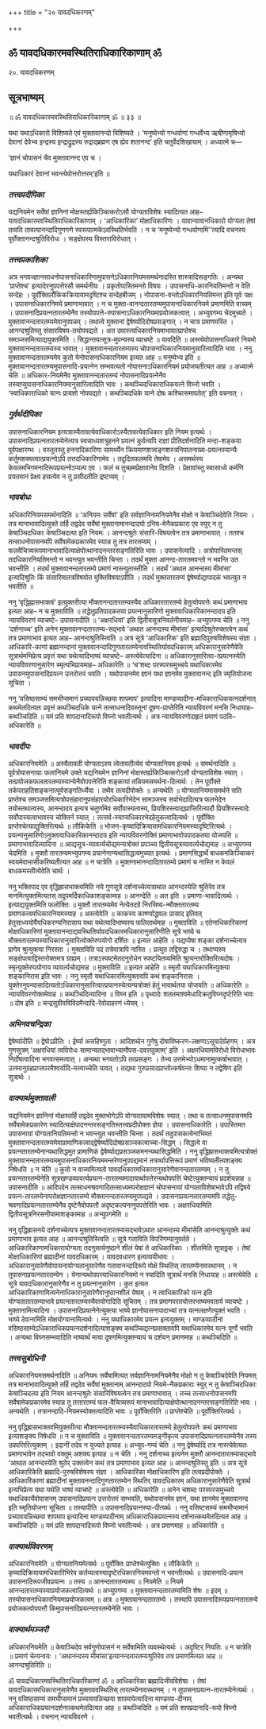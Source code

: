 +++
title = "२० यावदधिकरणम्"

+++


## ॐ यावदधिकारमवस्थितिराधिकारिकाणाम् ॐ

२०. यावदधिकरणम्

## सूत्रभाष्यम्

॥ ॐ यावदधिकारमवस्थितिराधिकारिकाणाम् ॐ ॥ ३३ ॥

यथा यथाऽधिकारो विशिष्यते एवं मुक्तावानन्दो विशिष्यते । ‘मनुष्येभ्यो गन्धर्वाणां गन्धर्वेभ्य ऋषीणामृषिभ्यो देवानां देवेभ्य इन्द्रस्य इन्द्राद्रुद्रस्य रुद्राद्ब्रह्मण एष ह्येव शतानन्द’ इति चतुर्वेदशिखायाम् । अध्यात्मे च—

‘ज्ञानं चोपासनं चैव मुक्तावानन्द एव च ।

यथाधिकारं देवानां भवन्त्येवोत्तरोत्तरम्’इति ॥

### ***तत्त्वप्रदीपिका***

यद्यनियमेन सर्वेषां ज्ञानिनां मोक्षस्तर्ह्यकिञ्चित्करोऽसौ योग्यताविशेषः स्यादित्यत आह–यावदधिकारमवस्थितिराधिकारिकाणाम् । ‘आधिकारिका’ मोक्षाधिकारिणः । यावान्यावानधिकारो योग्यता तेषां तावति तावत्यानन्दादिगुणगणे स्वरूपात्मकेऽवस्थितिर्भवति । न च ‘मनुष्येभ्यो गन्धर्वाणामि’’त्यादि वचनस्य पूर्वोक्तानन्दश्रुतिविरोधः । सङ्क्षेपस्य विस्तराविरोधात् ।

### ***तत्त्वप्रकाशिका***

अत्र भगवज्ज्ञानसाधनोपासनाधिकारिणामुपासनेऽधिकारनियमसमर्थनादस्ति शास्त्रादिसङ्गतिः । अन्यथा ‘प्राप्तेश्च’ इत्यादेरनुपपत्तेरसौ समर्थनीयः । प्रकृतोपास्तिमन्तो विषयः । उपासनाधि-कारनियतिमन्तो न वेति सन्देहः । पूर्वोक्तिर्लौकिकक्रियायामदृष्टिश्च सन्देहबीजम् । नोपासना-वन्तोऽधिकारनियतिमन्त इति पूर्वः पक्षः । उपासनाधिकारनिमये प्रमाणाभावात् । न च मुक्ता-वानन्दतारतम्यमुपासनाधिकारनियमे प्रमाणमिति वाच्यम् । उपासनादिप्रयत्नतारतम्येनैव तस्योपपत्ते-रुपासनाऽधिकारनियमाप्रयोजकत्वात् । अभ्युपगम्य चेदमुच्यते । मुक्तावानन्दतारतम्यमेवानुपपन्नम् । तथात्वे मुक्तानां द्वेषेर्ष्यादिदोषप्रसङ्गात् । न चात्र प्रमाणमस्ति । आनन्दश्रुतिस्तु संसारविषय-तयोपपद्यते । अत उपास्त्यधिकारनियमाभावात्प्राप्तेश्च समञ्जसमित्याद्ययुक्तमिति । सिद्धान्तयत्सूत्र-मुपन्यस्य व्याचष्टे ॥ यावदिति ॥ अस्त्येवोपासनाधिकारे नियमो मुक्तावानन्दतारतम्यस्य भावात् । मुक्तावानन्दतारतम्यस्य चोपासनाधिकारनियमानुसारित्वादिति भावः । ननु मुक्तावानन्दतारतम्यमेव कुतो येनोपासनाधिकारनियम इत्यत आह ॥ मनुष्येभ्य इति ॥ मुक्तावानन्दतारतम्यमुपासनादि-प्रयत्नेन सम्भवत्यतो नोपासनाऽधिकारनियमं प्रयोजयतीत्यत आह ॥ अध्यात्मे चेति ॥ अधिकार-नियमेनैव मुक्तावानन्दतारतम्यं नोपासनादिप्रयत्नेनैव तस्याप्युपासनाधिकारनियमानुसारित्वादिति भावः । कथञ्चिदधिकाराधिकयत्ने विघ्नो भवति । ‘स्वाधिकाराधिको यत्नः प्रायशो नोपपद्यते । कथञ्चिदधिके यत्ने दोषः कश्चित्समापतेत्’ इति वचनात् ।

### ***गुर्वर्थदीपिका***

उपासनाधिकारनियम इत्यत्रास्यैतावत्येवाधिकारोऽस्यैतावत्येवाधिकार इति नियम इत्यर्थः । उपासनादिप्रयत्नतारतम्येनेत्यत्र स्वसाध्यशत्रुहनने प्रयत्नं कुर्वत्यपि राज्ञां प्रीतिदर्शनादिति मन्दा-शङ्कया पूर्वपक्षारम्भः । वस्तुतस्तु हननादिकारिणा सामर्थ्येन क्रियमाणशत्र्वङ्गशस्त्रनिपातनाख्य-प्रयत्नस्यान्यैः कर्तुमशक्यत्वात्प्रयत्नोऽपि तत्तदधिकारिणामेव । तदुदितफलमपि तेषामेव । असमर्थस्य केवलमभिगमनादिरूपप्रयत्नोऽप्यल्प एव । फलं च तुच्छमप्रेक्षावानेव दिशति । प्रेक्षावांस्तु स्वासाध्ये कर्मणि प्रयतमानं प्रेक्ष्य हसत्येव न तु प्रसीदतीति द्रष्टव्यम् ।

### ***भावबोधः***

अधिकारिनियमसमर्थनादिति ॥ ‘अनियमः सर्वेषां’ इति सर्वज्ञानिनामनियमेनैव मोक्षो न केषाञ्चिदेवेति नियमः । तत्र मानाभावादित्युक्ते तर्हि तद्वदेव सर्वेषां मुक्तानामानन्दादयो ऽनिय-मेनैकप्रकारा एव स्युर् न तु केषाञ्चिदधिकाः केषाञ्चिदल्पा इति नियमः । आनन्दश्रुतेः संसारि-विषयत्वेन तत्र प्रमाणाभावात् । ततश्च तत्साधनोपासनमपि सर्वेषामेकप्रकारमेव स्यान्न तु तत्र तारतम्यम् । फलवैचित्र्यरूपमानाभावादित्याक्षेपोत्थानादनन्तरसङ्गतिरिति भावः । उपासनेत्यादि । अत्रोपास्तिमन्तस् तदधिकारनियतिमन्तो न भवन्त्युत भवन्तीति चिन्ता । तदर्थं मुक्ता आनन्द-तारतमवन्तो न भवन्ति उत भवन्तीति । तदर्थं मुक्तावानन्दतारतम्ये प्रमाणं नास्त्युतास्तीति । तदर्थं ‘अथात आनन्दस्य मीमांसा’ इत्यादिश्रुतिः किं संसारिमातत्रविषयोत मुक्तिविषयाऽपीति । तदर्थं मुक्ततारतम्यं द्वेषेर्ष्याद्यापादकं भवत्युत न भवतीति ॥

ननु ‘वृद्धिह्नासभाक्त्वं’ इत्युक्तरीत्या मौक्तानन्दतारतम्यस्यैव अधिकारतारतम्ये हेतुत्वोपपत्तेः कथं प्रमाणाभाव इत्यत आह– न च मुक्ताविति ॥ तद्धेतुप्रतिपादकतया प्रयत्नानुसारिणो मुक्तावाधिकारिकानन्दादय इति न्यायविवरणं व्याचष्टे– उपासनादीति ॥ ‘अक्षरधियां’ इति द्वितीयसूत्रनिवर्तनीयमाह– अभ्युपगम्य चेति ॥ ननु ‘दर्शनाच्च’ इति अनेन मुक्तावानन्दतारतम्य-सद्भावे ‘अथात आनन्दस्य मीमांसा’ इत्यादिश्रुतेरुक्तत्वेन कथं तत्र प्रमाणाभाव इत्यत आह– आनन्दश्रुतिस्त्विति ॥ अत्र सूत्रे ‘आधिकारिक’ इति ब्रह्मादिपुरुषविशेषस्य संज्ञा । आधिकारि-काणां ब्रह्मानन्दानां मुक्तावानन्दादिगुणतारतम्येनावस्थितिर्यावदधिकारम् अधिकारानुसारेणैवेति सूत्रार्थमभिप्रेत्य प्रवृत्तं यथा यथेत्यादिभाष्यं व्याचष्टे– अस्त्येवेत्यादिना ॥ अधिकारानुसारित्वा-त्प्रयत्नस्येति न्यायविवरणानुसारेण स्मृत्यभिप्रायमाह– अधिकारेति ॥ ‘च’शब्दः परस्परसमुच्चये यथाधिकारमेव उपासनमुपासनादिप्रयत्न उत्तरोत्तरं भवति । यथोपासनमेव ज्ञानं यथा ज्ञानमेव मुक्तावानन्द इति स्मृतियोजना सूचिता ।

ननु ‘वसिष्ठसाम्यं समभीप्समानं प्रच्यावयन्निच्छया शापमाप’ इत्यादिना माण्डव्यादीना-मधिकाराधिकयत्नदर्शनात् कथमेतदित्यतः प्रवृत्तं कथञ्चिदधिके यत्ने तत्साधनादिवस्तूनां दूषण-प्राप्तेरिति न्यायविवरणं मनसि निधायाह– कथञ्चिदिति ॥ यमं प्रति शापदानादिरूपो विघ्नो भवतीत्यर्थः । अत्र न्यायविवरणोदाहृतं प्रमाणं पठति– अधिकारेति ॥

### ***भावदीपः***

अधिकारनियमेति ॥ अस्यैतावती योग्यताऽस्य त्वेतावतीत्येवं योग्यतानियम इत्यर्थः ॥ समर्थनादिति ॥ पूर्वत्रोपासनायाः फलानियमे उक्ते यद्यनियमेन ज्ञानिनां मोक्षस्तर्ह्यकिञ्चित्करोऽसौ योग्यताविशेषः स्यात् । तत्प्रयोजकफलतारतम्यस्यान्येनैवोपपत्तेरिति शङ्कायां तन्नियमसमर्थना-दित्यर्थः । तेन पूर्वोक्ते तर्कपराहतिशङ्कनात्पूर्वसङ्गतिर्ध्येया । तथैव तत्वदीपोक्तेः ॥ अन्यथेति ॥ योग्यतानियमासमर्थने सति प्राप्तेश्च समञ्जसमित्यत्रोपसंहारानुपसंहारयोरधिकारिभेदेन सामञ्जस्य सर्वाभेदादित्यत्र फलभेदेन तयोस्तथात्वस्य, आनन्दादय इत्यत्र चतुर्णामेव सर्वोपास्यत्वस्य, प्रियशिरस्त्वाद्यप्राप्तिरित्यादौ प्रियशिरस्त्वादेः सर्वोपास्यत्वाभावस्य चोक्तिर्न स्यात् । तत्सर्व-स्याप्यधिकारभेदहेतुकत्वादित्यर्थः । पूर्वोक्तिः प्राप्तेश्चेत्याद्युक्तिरित्यर्थः ॥ लौकिकेति ॥ भोजन-कृष्यादिक्रियायामधिकारनियमस्यादृष्टिरित्यर्थः । प्रयत्नानुसारिणोऽनुक्तावाधिकारिकानन्दादय इति न्यायविवरणोक्तिं प्रमाणाभावोपपादकतया योजयति ॥ प्रमाणाभावादित्यादिना ॥ आद्यसूत्र-व्यावर्त्यचोद्यमन्यत्रोक्तं प्रपञ्च्य द्वितीयसूत्रव्यावर्त्यचोद्यमाह ॥ अभ्युपगम्य चेदमिति ॥ मुक्तौ तारतम्यमभ्युपगम्य प्रयत्नेनान्यथासिद्धत्वमुच्यत इत्यर्थः । प्रमाणसिद्धार्थे बाधकमकिञ्चित्करं स्वयमेवाभासीकरिष्यतीत्यत आह ॥ न चात्रेति ॥ मुक्तनामानन्दादितारतम्ये प्रमाणं च नास्ति न केवलं बाधकमस्तीत्येवेति चार्थः ।

ननु भक्तिपाद एव वृद्धिह्रासभाक्त्वमिति नये गुणसूत्रे दर्शनाच्चेत्यत्राथात आनन्दस्येति श्रुतिरेव तत्र मानमित्युक्तमित्यतस् तदुपमर्दिकाधिकाशङ्कामाह ॥ आनन्देति ॥ अत इति ॥ प्रमाणा-भावादित्यर्थः । इत्याद्ययुक्तमिति फलोक्तिः ॥ मुक्तौ तारतम्यमेव नेत्येतदग्रे निरसिष्य-न्मौक्ततारतम्य प्रमाणकत्वमधिकारनियमस्याह ॥ अस्त्येवेति ॥ काकस्य कार्ष्ण्याद्धवलः प्रासाद इतिवत् हेतुसाध्ययोर्वैयधिकरण्यनिरासाय यथा यथेत्यादिभाष्यस्य फलितार्थमाह ॥ मुक्ताविति ॥ एतेनाधिकारिकाणां मोक्षाधिकारिणां मुक्तावानन्दाद्यवस्थितिर्यावदधिकारमधिकारानुसारिणीति सूत्रे भाष्ये च मौक्ततारतम्यस्याधिकारानुसारित्वोक्तेरुपयोगो दर्शितः ॥ इत्यत आहेति ॥ यद्यप्येषा शङ्का दर्शनाच्चेत्यत्र प्रागेव श्रुत्युक्त्या निरस्ता । मुक्ताविति पदं तत्रेवात्रापि नास्ति । प्रत्युत तद्विरुद्धा च । तथाप्यस्य सङ्क्षेपत्वाद्विस्तरोक्तमत्र ग्राह्यम् । तत्राऽस्पष्टमेतदनुरोधेन स्पष्टयितव्यमिति श्रुत्यन्तरोक्तिरित्यदोषः । स्मृत्युक्तेरुपयोगाय व्यावर्त्यचोद्यमाह ॥ मुक्ताविति ॥ इत्यत आहेति ॥ स्मृतौ यथाधिकारमित्युक्त्या शङ्कानिरास इति भावः । ननु स्मृतौ यथाधिकारमित्युक्तावपि कथं शङ्कानिरासः । युक्तेरनुपन्यासादित्यतोऽधिकारानुसारित्वात्प्रयत्नस्येत्यन्यत्रोक्तं हेतुं भावार्थतया योजयति ॥ अधिकारेति ॥ न्यायविवरणोक्तमेवाह ॥ कथञ्चिदित्यादिना ॥ विघ्न इति ॥ पृथ्वादेः शततमाश्वमेधादिक्रतुविघ्नदृष्टेरिति भावः ॥ दोष इति ॥ चन्द्रसुग्रीवविविदमैन्दादि-रेवोदाहरणं ध्येयम् ।

### ***अभिनवचन्द्रिका***

द्वेषेर्ष्यादीति ॥ द्वेषोऽप्रीतिः । ईर्ष्या असहिष्णुता । आदिशब्देन गुणेषु दोषाविष्करण-लक्षणाऽसूयादेर्ग्रहणम् । अत्र गुणसूत्रम् ‘अक्षरधियां त्वविरोधः सामान्यतद्भावाभ्यामौपस-दवत्तदुक्तम्’ इति । अक्षरधियामविरोधो विरोधाभावः निर्दोषत्वादिना भगवत्समत्वात् । अन्यथा भगवतोऽपि तत्प्रसङ्गः । तेभ्य उत्तमेभ्योऽधमानामुत्कर्षाभावात् । उत्तमानुग्रहप्राप्तपरमैश्वर्यादि-मत्त्वाच्चेति यावत् । तद्यथा गुरुप्रसादप्राप्तोत्कर्षवन्तः शिष्या न तद्वेषिण इति सूत्रार्थः ।

### ***वाक्यार्थमुक्तावली***

यद्यनियमेन ज्ञानिनां मोक्षस्तर्हि तद्वदेव मुक्तभोगेऽपि योग्यतायामविशेषः स्यात् । तथा च तत्साधनमुपासनमपि सर्वेषामेकप्रकारेण स्यादित्याक्षेपादनन्तरसङ्गतिस्तत्त्वप्रदीपोक्ता ज्ञेया । उपासनाधिकारेति । उपास्तिमत उपासनायां योग्यतानियतिमन्तो न भवन्त्युत भवन्तीति चिन्ता । तदर्थं तदुपासकत्वेनाभिमतं मुक्तावानन्दतारतम्यमेवाप्रामाणिकत्वाद्द्वेषेर्ष्यादिदोषप्रसञ्जकत्वाच्चा-सिद्धम् । सिद्धत्वे वा प्रयत्नतारतम्येनान्यथासिद्धमुत प्रामाणिकं द्वेषेर्ष्याद्यप्रसञ्जकमनन्यथासिद्धमिति । ननु वृद्धिह्रासभाक्त्वमित्यत्रोक्तं मुक्तावानन्दतारतम्यममुपासनाधिकारनियममन्तरेणानुपपद्यमानं तत्रार्थापत्तिरूपं प्रमाणं भविष्यतीत्यशङ्क्य निषेधति ॥ न चेति ॥ कुतो न वाच्यमित्यतो यावदधिकारमधिकारानुसारेणैवानन्दतारतम्यम् । न तु प्रयत्नतारतम्येनेति सूत्रखण्डव्यावर्त्यप्रयत्न-तारतम्यमादायार्थापत्तेरन्यथोपपत्तिं चेष्टेत्युक्तन्यायं प्रदर्शयन्नाह ॥ उपासनादीति ॥ आदिपदेन तत्साधनश्रवणादितत्साध्यमपरोक्षज्ञानं चोपासनायां योग्यताविशेषाभावेऽपि तद्विषये प्रयत्न-तारतम्येनापरोक्षज्ञानतारतम्ये मौक्तानन्दतारतम्यमुपपद्यते । उपासनाप्रयत्नतारतम्यमपि तद्धेतु-श्रवणादिप्रयत्नतारतम्येनैव दृष्टेनैवोपपत्तौ अदृष्टकल्पनानुपपत्तेरिति भावः । अक्षरधियामिति द्वितीयसूत्रनिरसनीयामाशङ्कामाह ॥ अभ्युपगमेति ॥

ननु वृद्धिह्रासनये दर्शनाच्चेत्यत्र मुक्तावानन्दतारतम्यसद्भावेऽथात आनन्दस्य मीमांसेति आनन्दश्रुत्युक्तेः कथं प्रमाणाभाव इत्यत आह ॥ आनन्दश्रुतिस्त्विति ॥ सूत्रे गताविति विपरिणम्यानुवर्तते । आधिकारिकाणामधिकारायोग्यता तदनुसार्यनुष्ठाने शीलं येषां ते आधिकारिकाः । शीलमिति सूत्राठ्ठक् । तेषां मोक्षाधिकारिणां ब्रह्मादीनां यावदधिकारम् । यावदवधारण इत्यव्ययीभावः । अधिकारानुसारेणैवोपासनायोग्यतानुसारेणैव गतावानन्दादिरूपे मोक्षे स्थितिस् तारतम्येनावस्थानम् । न तूपासनाप्रयत्नतारतम्येन । येनान्यथोपपत्त्याधिकारनियमो न स्यादिति सूत्रार्थं मनसि निधायाह ॥ अस्त्येवेति ॥ सूत्रे यावदधिकारानुसारेणैव न तु प्रयत्नानुसारेण । कुत इत्यत आधिकारिकाणामित्यनेनाधिकारानुसारेणैवानुष्ठानशीलं येषाम् । न त्वाधिकारिको यत्न इति योग्यतातारतम्याभावे प्रयत्नतारतम्यस्यैवायोगादिति सूचितम् । तत्र प्रमाणपरतयोत्तरभाष्यमवतार्य व्याचष्टे । मुक्तानामित्यादिना । उपासनादिप्रयत्नेनेत्युक्त्या भाष्ये ज्ञानोपासनापादाभ्यां तत्र यत्नलक्षणेत्युक्तं भवति । भाष्ये देवानामिति मोक्षयोग्यानामित्यर्थः । ननु यथाधिकारमेव प्रयत्न इत्ययुक्तम् । माण्डव्यादीनां वसिष्ठसाम्येऽधिकाराधिकप्रयत्नदर्शनादित्याशङ्क्य कथञ्चिद्यत्नप्रसक्तावपि यथाधिकारमेव यत्नः पूर्णो भवति । अन्यथा विघ्नसम्भवादिति भाष्यार्थं मत्वा दूषणमित्युक्तन्यायं च दर्शयन् प्रमाणमाह ॥ कथञ्चिदिति ॥

### ***तत्त्वसुबोधिनी***

अधिकारनियमसमर्थनादिति ॥ अनियमः सर्वेषामित्यत सर्वज्ञानिनामनियमेनैव मोक्षो न तु केषाञ्चिदेवेति नियमस् तत्र मानाभावादित्युक्ते तर्हि तद्वदेव सर्वेषां मुक्तानाम् आनन्दादयो नियमे-नैकप्रकाराः स्युर् न तु केषाञ्चिदधिकाः केषाञ्चिदल्पा इति नियम आनन्दश्रुतेः संसारिविषयत्वेन तत्र प्रमाणाभावात् । तच्च तत्साधनोपासनमपि सर्वेषामेकप्रकारमेव स्यान्न तु तत्तारतम्यं फल-वैचित्र्यरूपं मानाभावादित्याक्षेपोत्थानादनन्तरसङ्गतिरिति भावः । अन्यथेति । तत्रानन्दादि-नियमस्योक्तत्वादिति भावः ॥ पूर्वोक्तिरिति ॥ प्राप्तेश्चेति ॥ पूर्वोक्तिरित्यर्थः ।

ननु वृद्धिह्रासभाक्तवमियुक्तरीत्या मौक्तानन्दतारतम्यस्यैवाधिकारतारतम्ये हेतुत्वोपपत्तेः कथं प्रमाणाभाव इत्याशङ्क्य निषेधति ॥ न च मुक्ताविति ॥ मुक्तावानन्दतारतम्यमङ्गीकृत्य उपासनादिप्रयत्नतारतम्येनैव तस्य उपपत्तिरित्युक्तम् । इदानीं तदेव न युज्यते इत्याह ॥ अभ्युप-गम्यं चेति ॥ ननु द्वेषेर्ष्यादि तत्र नास्त्येवेत्यतः प्रमाणाभावेन तदभावो वक्तुम् अशक्य इत्याह ॥ न चेति । ननु दर्शनाच्च इत्यनेन मुक्तौ आनन्दतारतम्यसद्भावे ‘आथात आनन्दस्येति श्रुतेर् उक्तत्वेन कथं तत्र प्रमाणाभाव इत्यत आह ॥ आनन्दश्रुतिस्तु इति ॥ अत्र सूत्रे आधिकारिकेति ब्रह्मादि-पुरुषविशेषस्य संज्ञा । आधिकारिका मोक्षाधिकारिण इति तत्वप्रदीपोक्तेः । आधिकारिकाणां ब्रह्मादीनां मुक्तावनन्दादिगुणतारतम्येन स्थितिर् यावदधिकारम् अधिकारानुसारेणैवेति सूत्रार्थ इत्यभिप्रेत्य यथा यथेति भाष्यं व्याचष्टे ॥ अस्त्येवेति ॥ अधिकारेति ॥ अनेन चशब्दः परस्परसमुच्चये यथाधिकार्येवोपासनम् उपासनादिप्रयत्न उत्तरोत्तरं सम्भवति, यथोपासनमेव ज्ञानं, यथा ज्ञानमेव मुक्तावानन्द इति स्मृतियोजना सूचिता ॥ तस्यापीति ॥ उपासनादिप्रयत्नस्या-पीत्यर्थः । ननु वसिष्टसाम्यं समभीप्समानं प्रच्यावयन्निच्छया शापमाप इत्यादिना माण्डव्यादीनाम् अधिकाराधिकप्रयत्नस्य दर्शनात्कथमेतदित्यत आह ॥ कथञ्चिदिति ॥ यमं प्रति शापदानादिरूपो विघ्नो भवतीत्यर्थः । अत्र प्रमाणमाह ॥ अधिकारेति ॥

### ***वाक्यार्थविवरणम्***

अधिकारनियमेति ॥ योग्यतानियमेत्यर्थः ॥ पूर्वोक्तिः प्राप्तेश्चेत्युक्तिः ॥ लौकिकेति ॥ कृष्यादिक्रियायामधिकारिभिरेव कर्तव्यत्वस्यादृष्टेरधिकारनियमवन्तो न भवन्तीत्यर्थः ॥ उपासनादि-प्रयत्न उपासनादिरूपजीवप्रयत्नः ॥ तस्य ॥ आनन्दतारतम्यस्य ॥ नियमेति ॥ नियमे आनन्दतारतम्यस्याप्रयोजकत्वादित्यर्थः ॥ अभ्युपगम्य ॥ मुक्तावानन्दतारतम्यमिति शेषः ॥ इदम् ॥ तस्योपासनाधिकारनियमाप्रयोजकत्वम् ॥ अत्र ॥ मुक्तावानन्दतारतम्ये । तस्यापि उपासनादिरूपप्रयत्नतारतम्ये प्रयोजकत्वोपपत्तौ किमुपासनादिप्रयत्नतारतम्येनेति भावः ।

### ***वाक्यार्थमञ्जरी***

अधिकारनियमेति ॥ केषाञ्चिदेव सर्वगुणोपासनं न सर्वेषामिति व्यवस्थेत्यर्थः । अदृष्टिर् नियतिः ॥ न चात्रेति ॥ प्रमाणं चेत्यन्वयः । ‘अथानन्दस्य मीमांसा’इत्यानन्दतारतम्यश्रुतिरेव तत्र प्रमाणमित्यत आह ॥ आनन्दश्रुतिरिति ॥

ॐ यावदधिकारमवस्थितिराधिकारिकाणां ॐ ॥ आधिकारिका ब्रह्मादिजीवविशेषाः । तेषां यावदधिकारमधिकारानुसारेणैव मुक्ताववस्थितिस् तारतम्येनावस्थानम् । न तूपासनाप्रयत्न-तारतम्येनेत्यर्थः । ननु वसिष्ठसाम्यं समभीप्समानं प्रच्यावयन्निच्छया शापमापेत्यादिना माण्डव्या-दीनाम् अधिकाराधिकप्रयत्नदर्शनात्कथमेतदित्यत आह ॥ कथञ्चिदिति ॥ यमं प्रति शापप्रदानादि-रूपो विघ्नो भवतीत्यर्थः । वचनान् न्यायविवरणे ।





